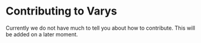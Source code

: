 # Contributing to Varys

Currently we do not have much to tell you about how to contribute.
This will be added on a later moment.
